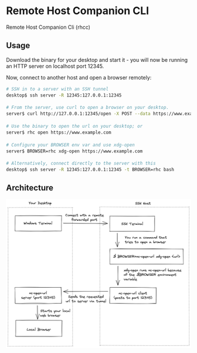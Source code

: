 # Remote Host Companion CLI

Remote Host Companion Cli (rhcc)

## Usage

Download the binary for your desktop and start it - you will now be running an
HTTP server on localhost port 12345.

Now, connect to another host and open a browser remotely:

```sh
# SSH in to a server with an SSH tunnel
desktop$ ssh server -R 12345:127.0.0.1:12345

# From the server, use curl to open a browser on your desktop.
server$ curl http://127.0.0.1:12345/open -X POST --data https://www.example.com

# Use the binary to open the url on your desktop; or
server$ rhc open https://www.example.com

# Configure your BROWSER env var and use xdg-open
server$ BROWSER=rhc xdg-open https://www.example.com

# Alternatively, connect directly to the server with this
desktop$ ssh server -R 12345:127.0.0.1:12345 -t BROWSER=rhc bash
```

## Architecture

![Architecture Diagram](docs/architecture.excalidraw.png)
